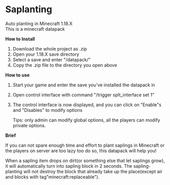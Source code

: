 # Saplanting
Auto planting in Minecraft 1.18.X  
This is a minecraft datapack

**How to Install**

1. Download the whole project as .zip
2. Open your 1.18.X save directory
3. Select a save and enter "<YourSaveName>/datapack/"
4. Copy the .zip file to the directory you open above

**How to use**

1. Start your game and enter the save you've installed the datapack in

2. Open control interface with command "/trigger splt_interface set 1"

3. The control interface is now displayed, and you can click on "Enable"s and "Disables" to modify options

    Tips: only admin can modify global options, all the players can modify private options.

**Brief**

If you can not spare enough time and effort to plant saplings in Minecraft or the players on server are too lazy too do so, this datapack will help you!

When a sapling item drops on dirt(or something else that let saplings grow), it will automatically turn into sapling block in 2 seconds. The sapling-planting will not destroy the block that already take up the place(except air and blocks with tag"minecraft:replaceable").